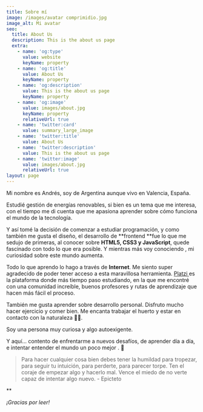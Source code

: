 ```yaml
---
title: Sobre mí
image: /images/avatar comprimidio.jpg
image_alt: Mi avatar
seo:
  title: About Us
  description: This is the about us page
  extra:
    - name: 'og:type'
      value: website
      keyName: property
    - name: 'og:title'
      value: About Us
      keyName: property
    - name: 'og:description'
      value: This is the about us page
      keyName: property
    - name: 'og:image'
      value: images/about.jpg
      keyName: property
      relativeUrl: true
    - name: 'twitter:card'
      value: summary_large_image
    - name: 'twitter:title'
      value: About Us
    - name: 'twitter:description'
      value: This is the about us page
    - name: 'twitter:image'
      value: images/about.jpg
      relativeUrl: true
layout: page
---
```

Mi nombre es Andrés, soy de Argentina aunque vivo en Valencia, España.

Estudié gestión de energías renovables, si bien es un tema que me interesa, con el tiempo me di cuenta que me apasiona aprender sobre cómo funciona el mundo de la tecnología.

Y así tomé la decisión de comenzar a estudiar programación, y como también me gusta el diseño, el desarrollo de \*\*frontend \*\*fue lo que me sedujo de primeras, al conocer sobre **HTML5, CSS3 y JavaScript**, quede fascinado con todo lo que era posible. Y mientras más voy conociendo , mi curiosidad sobre este mundo aumenta.

Todo lo que aprendo lo hago a través de **Internet**. Me siento super agradecido de poder tener acceso a esta maravillosa herramienta. [Platzi ](https://platzi.com/home)es la plataforma donde más tiempo paso estudiando, en la que me encontré con una comunidad increíble, buenos profesores y rutas de aprendizaje que hacen más fácil el proceso.

También me gusta aprender sobre desarrollo personal. Disfruto mucho hacer ejercicio y comer bien.  Me encanta trabajar el huerto y estar en contacto con la naturaleza 🧘‍♂️.

Soy una persona muy curiosa y algo autoexigente.

Y aquí... contento de enfrentarme a nuevos desafíos, de aprender día a día, e intentar entender el mundo un poco mejor . 🙂

> Para hacer cualquier cosa bien debes tener la humildad para tropezar, para seguir tu intuición, para perderte, para parecer torpe. Ten el coraje de empezar algo y hacerlo mal. Vence el miedo de no verte capaz de intentar  algo nuevo. - Epicteto

\*\*

*¡Gracias por leer!*
